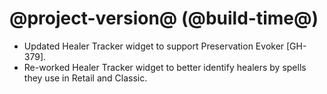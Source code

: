 # @project-version@ (@build-time@)

* Updated Healer Tracker widget to support Preservation Evoker [GH-379].
* Re-worked Healer Tracker widget to better identify healers by spells they use in Retail and Classic.